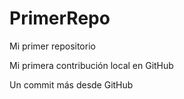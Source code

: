 # PrimerRepo
Mi primer repositorio

Mi primera contribución local en GitHub

Un commit más desde GitHub
